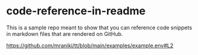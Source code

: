 # code-reference-in-readme

This is a sample repo meant to show that you can reference code snippets in markdown files that are rendered on GitHub.

https://github.com/mraniki/tt/blob/main/examples/example.env#L2


<script src="https://emgithub.com/embed-v2.js?target=https%3A%2F%2Fgithub.com%2Fmraniki%2Ftt%2Fblob%2Fmain%2Fexamples%2Fexample.env&style=default&type=markdown&showLineNumbers=on&showCopy=on&fetchFromJsDelivr=on"></script>

